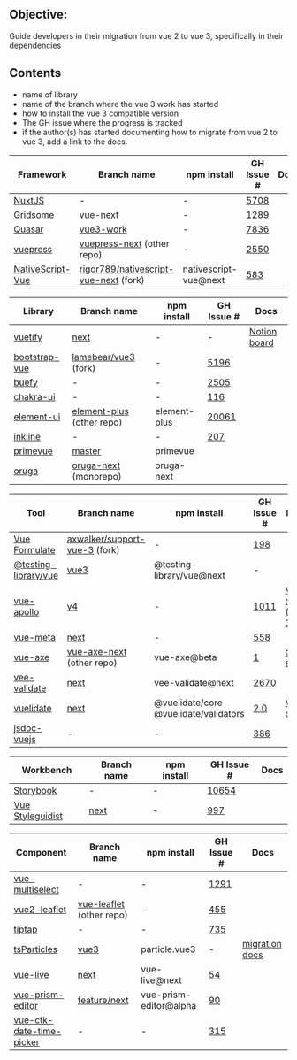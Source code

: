 ## Objective:

Guide developers in their migration from vue 2 to vue 3, specifically in their dependencies

## Contents

- name of library
- name of the branch where the vue 3 work has started
- how to install the vue 3 compatible version
- The GH issue where the progress is tracked
- if the author(s) has started documenting how to migrate from vue 2 to vue 3, add a link to the docs.

| Framework                                         | Branch name                                                                                | npm install           | GH Issue #                                                             | Docs |
| ------------------------------------------------- | ------------------------------------------------------------------------------------------ | --------------------- | ---------------------------------------------------------------------- | ---- |
| [NuxtJS](https://nuxtjs.org/)                     | -                                                                                          | -                     | [5708](https://github.com/nuxt/nuxt.js/issues/5708)                    |      |
| [Gridsome](https://gridsome.org/)                 | [vue-next](https://github.com/gridsome/gridsome/tree/vue-next)                             | -                     | [1289](https://github.com/gridsome/gridsome/issues/1289)               |      |
| [Quasar](https://quasar.dev/)                     | [vue3-work](https://github.com/quasarframework/quasar/tree/vue3-work)                      | -                     | [7836](https://github.com/quasarframework/quasar/issues/7836)          |      |
| [vuepress](https://vuepress.vuejs.org/)           | [vuepress-next](https://github.com/vuepress/vuepress-next) (other repo)                    | -                     | [2550](https://github.com/vuejs/vuepress/issues/2550)                  |      |
| [NativeScript-Vue](https://nativescript-vue.org/) | [rigor789/nativescript-vue-next](https://github.com/rigor789/nativescript-vue-next) (fork) | nativescript-vue@next | [583](https://github.com/nativescript-vue/nativescript-vue/issues/583) |      |

| Library                                          | Branch name                                                                                 | npm install  | GH Issue #                                                         | Docs                                                                                |
| ------------------------------------------------ | ------------------------------------------------------------------------------------------- | ------------ | ------------------------------------------------------------------ | ----------------------------------------------------------------------------------- |
| [vuetify](https://vuetifyjs.com/)                | [next](https://github.com/vuetifyjs/vuetify/tree/next)                                      | -            | -                                                                  | [Notion board](https://www.notion.so/Vuetify-Next-edf8fdb074eb4643a7196aaf8e5d5cad) |
| [bootstrap-vue](https://bootstrap-vue.org/)      | [lamebear/vue3](https://github.com/lamebear/bootstrap-vue/tree/vue3/) (fork)                | -            | [5196](https://github.com/bootstrap-vue/bootstrap-vue/issues/5196) |                                                                                     |
| [buefy](https://buefy.org/)                      | -                                                                                           | -            | [2505](https://github.com/buefy/buefy/issues/2505)                 |                                                                                     |
| [chakra-ui](https://vue.chakra-ui.com/)          | -                                                                                           | -            | [116](https://github.com/chakra-ui/chakra-ui-vue/issues/116)       |                                                                                     |
| [element-ui](https://element.eleme.io/)          | [element-plus](https://github.com/element-plus/element-plus/) (other repo)                  | element-plus | [20061](https://github.com/ElemeFE/element/issues/20061)           |                                                                                     |
| [inkline](https://inkline.io/)                   | -                                                                                           | -            | [207](https://github.com/inkline/inkline/issues/207)               |                                                                                     |
| [primevue](https://www.primefaces.org/primevue/) | [master](https://github.com/primefaces/primevue)                                            | primevue     |                                                                    |                                                                                     |
| [oruga](https://oruga.io/)                       | [oruga-next](https://github.com/oruga-ui/oruga/tree/develop/packages/oruga-next) (monorepo) | oruga-next   |                                                                    |                                                                                     |

| Tool                                                    | Branch name                                                                                   | npm install                           | GH Issue #                                                                              | Docs                                            |
| ------------------------------------------------------- | --------------------------------------------------------------------------------------------- | ------------------------------------- | --------------------------------------------------------------------------------------- | ----------------------------------------------- |
| [Vue Formulate](https://vueformulate.com/)              | [axwalker/support-vue-3](https://github.com/axwalker/vue-formulate/tree/support-vue-3) (fork) | -                                     | [198](https://github.com/wearebraid/vue-formulate/issues/198)                           |                                                 |
| [@testing-library/vue](https://testing-library.com/vue) | [vue3](https://github.com/testing-library/vue-testing-library/tree/vue3)                      | @testing-library/vue@next             | -                                                                                       |                                                 |
| [vue-apollo](https://apollo.vuejs.org)                  | [v4](https://github.com/vuejs/vue-apollo/tree/v4)                                             | -                                     | [1011](https://github.com/vuejs/vue-apollo/issues/1011)                                 | [V4 docs (Vue 3)](https://v4.apollo.vuejs.org/) |
| [vue-meta](https://vue-meta.nuxtjs.org/)                | [next](https://github.com/nuxt/vue-meta/tree/next)                                            | -                                     | [558](https://github.com/nuxt/vue-meta/issues/558)                                      |                                                 |
| [vue-axe](axe.vue-a11y.com/)                            | [vue-axe-next](https://github.com/vue-a11y/vue-axe-next) (other repo)                         | vue-axe@beta                          | [1](https://github.com/vue-a11y/vue-axe-next/issues/1)                                  | [demo site](https://vue-axe-next.surge.sh/)     |
| [vee-validate](https://vee-validate.logaretm.com/)      | [next](https://github.com/logaretm/vee-validate/tree/next)                                    | vee-validate@next                     | [2670](https://github.com/logaretm/vee-validate/issues/2670)                            |                                                 |
| [vuelidate](https://vuelidate.js.org/)                  | [next](https://github.com/vuelidate/vuelidate/tree/next)                                      | @vuelidate/core @vuelidate/validators | [2.0](https://github.com/vuelidate/vuelidate/issues?q=is%3Aissue+is%3Aopen+label%3A2.0) | [V2 docs](https://vuelidate-next.netlify.app/)  |
| [jsdoc-vuejs](https://github.com/Kocal/jsdoc-vuejs)     | -                                                                                             | -                                     | [386](https://github.com/Kocal/jsdoc-vuejs/issues/386)                                  |                                                 |

| Workbench                                               | Branch name                                                            | npm install | GH Issue #                                                             | Docs |
| ------------------------------------------------------- | ---------------------------------------------------------------------- | ----------- | ---------------------------------------------------------------------- | ---- |
| [Storybook](https://storybook.js.org/)                  | -                                                                      | -           | [10654](https://github.com/storybookjs/storybook/issues/10654)         |      |
| [Vue Styleguidist](https://vue-styleguidist.github.io/) | [next](https://github.com/vue-styleguidist/vue-styleguidist/tree/next) | -           | [997](https://github.com/vue-styleguidist/vue-styleguidist/issues/997) |      |

| Component                                                     | Branch name                                                                    | npm install            | GH Issue #                                                                | Docs                                                                                                                               |
| ------------------------------------------------------------- | ------------------------------------------------------------------------------ | ---------------------- | ------------------------------------------------------------------------- | ---------------------------------------------------------------------------------------------------------------------------------- |
| [vue-multiselect](https://vue-multiselect.js.org/)            | -                                                                              | -                      | [1291](https://github.com/shentao/vue-multiselect/issues/1291)            |                                                                                                                                    |
| [vue2-leaflet](https://vue2-leaflet.netlify.app/)             | [vue-leaflet](https://github.com/vue-leaflet/vue-leaflet) (other repo)         | -                      | [455](https://github.com/vue-leaflet/Vue2Leaflet/issues/455)              |                                                                                                                                    |
| [tiptap](https://tiptap.dev/)                                 | -                                                                              | -                      | [735](https://github.com/ueberdosis/tiptap/issues/735)                    |                                                                                                                                    |
| [tsParticles](https://particles.matteobruni.it/)              | [vue3](https://github.com/matteobruni/tsparticles/tree/master/components/vue3) | particle.vue3          | -                                                                         | [migration docs](https://github.com/matteobruni/tsparticles/blob/master/components/vue3/README.md#migrating-from-vue-2x-to-vue-3x) |
| [vue-live](http://vue-live.surge.sh/)                         | [next](https://github.com/vue-styleguidist/vue-live/tree/next)                 | vue-live@next          | [54](https://github.com/vue-styleguidist/vue-live/issues/54)              |                                                                                                                                    |
| [vue-prism-editor](https://prism-editor.netlify.app/)         | [feature/next](https://github.com/koca/vue-prism-editor/tree/feature/next)     | vue-prism-editor@alpha | [90](https://github.com/koca/vue-prism-editor/issues/90)                  |                                                                                                                                    |
| [vue-ctk-date-time-picker](https://prism-editor.netlify.app/) | -                                                                              | -                      | [315](https://github.com/chronotruck/vue-ctk-date-time-picker/issues/315) |                                                                                                                                    |
